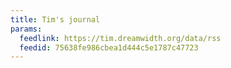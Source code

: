 ```yaml
---
title: Tim's journal
params:
  feedlink: https://tim.dreamwidth.org/data/rss
  feedid: 75638fe986cbea1d444c5e1787c47723
---
```

